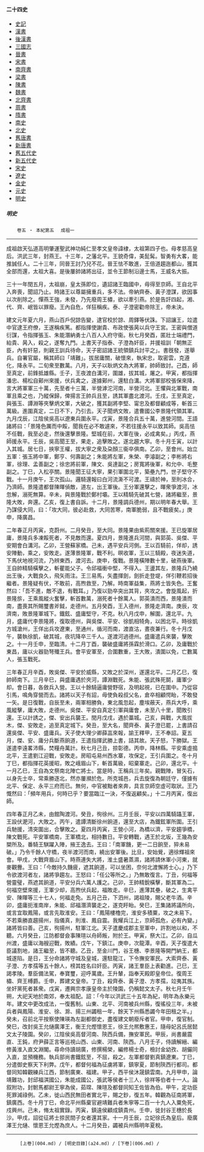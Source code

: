  



#### 二十四史

*   [史記](../a01/a01.md)
*   [漢書](../a02/a02.md)
*   [後漢書](../a03/a03.md)
*   [三國志](../a04/a04.md)
*   [晉書](../a05/a05.md)
*   [宋書](../a06/a06.md)
*   [南齊書](../a07/a07.md)
*   [梁書](../a08/a08.md)
*   [陳書](../a09/a09.md)
*   [魏書](../a10/a10.md)
*   [北齊書](../a11/a11.md)
*   [周書](../a12/a12.md)
*   [隋書](../a13/a13.md)
*   [南史](../a14/a14.md)
*   [北史](../a15/a15.md)
*   [舊唐書](../a16/a16.md)
*   [新唐書](../a17/a17.md)
*   [舊五代史](../a18/a18.md)
*   [新五代史](../a19/a19.md)
*   [宋史](../a20/a20.md)
*   [遼史](../a21/a21.md)
*   [金史](../a22/a22.md)
*   [元史](../a23/a23.md)
*   [明史](../a24/a24.md)		


##### 明史
　　`卷五 ‧ 本紀第五`　
     `成祖一`    

* * *

成祖啟天弘道高明肇運聖武神功純仁至孝文皇帝諱棣，太祖第四子也。母孝慈高皇后。洪武三年，封燕王。十三年，之藩北平。王貌奇偉，美髭髯。智勇有大畧，能推誠任人。二十三年，同晉王討乃兒不花。晉王怯不敢進，王倍道趨迤都山，獲其全部而還，太祖大喜。是後屢帥諸將出征，並令王節制沿邊士馬，王威名大振。

三十一年閏五月，太祖崩，皇太孫即位，遺詔諸王臨國中，毋得至京師。王自北平入奔喪，聞詔乃止。時諸王以尊屬擁重兵，多不法。帝納齊泰、黃子澄謀，欲因事以次削除之。憚燕王強，未發，乃先廢周王橚，欲以牽引燕。於是告訐四起，湘、代、齊、岷皆以罪廢。王內自危，佯狂稱疾。泰、子澄密勸帝除王，帝未決。

建文元年夏六月，燕山百戶倪諒告變，逮官校於諒、周鐸等伏誅。下詔讓王，竝遣中官逮王府僚，王遂稱疾篤。都指揮使謝貴、布政使張昺以兵守王宮。王密與僧道衍謀，令指揮張玉、朱能潛納勇士八百人入府守衞。秋七月癸酉，匿壯士端禮門，紿貴、昺入，殺之，遂奪九門。上書天子指泰、子澄為奸臣，并援祖訓「朝無正臣，內有奸惡，則親王訓兵待命，天子密詔諸王統領鎮兵討平之」。書旣發，遂舉兵。自署官屬，稱其師曰「靖難」。拔居庸關，破懷來，執宋忠，取密雲，克遵化，降永平。二旬衆至數萬。八月，天子以耿炳文為大將軍，帥師致討。己酉，師至真定，前鋒抵雄縣。壬子，王夜渡白溝河，圍雄，拔其城，屠之。甲寅，都指揮潘忠、楊松自鄚州來援，伏兵禽之，遂據鄚州，還駐白溝。大將軍部校張保來降，言大將軍軍三十萬，先至者十三萬，半營滹沱河南，半營河北。王懼與北軍戰，南軍且乘之也，乃縱保歸，俾揚言王帥兵且至，誘其軍盡北渡河。壬戌，王至真定，與張玉、譚淵等夾擊炳文軍，大破之，獲其副將李堅、甯忠及都督顧成等，斬首三萬級。進圍真定，二日不下，乃引去。天子聞炳文敗，遣曹國公李景隆代領其軍。九月戊辰，江陰侯吳高以遼東兵圍永平。戊寅，景隆合兵五十萬，進營河間。王語諸將曰：「景隆色厲而中餒，聞我在必不敢遽來，不若往援永平以致其師。吳高怯不任戰，我至必走，然後還擊景隆。堅城在前，大軍在後，必成禽矣。」丙戌，燕師援永平。壬辰，吳高聞王至，果走，追擊敗之。遂北趨大寧。冬十月壬寅，以計入其城。居七日，挾寧王權，拔大寧之衆及朶顏三衞卒俱南。乙卯，至會州。始立五軍：張玉將中軍，鄭亨、何壽副之；朱能將左軍，朱榮、李濬副之；李彬將右軍，徐理、孟善副之；徐忠將前軍，陳文、吳達副之；房寬將後軍，和允中、毛整副之。丁巳，入松亭關。景隆聞王征大寧，果引軍圍北平，築壘九門，世子堅守不戰。十一月庚午，王次孤山。邏騎還報曰白河流澌不可渡。王禱於神，至則冰合，乃濟師。景隆遣都督陳暉偵敵，道左，出王軍後。王分軍還擊之，暉衆爭渡河，冰忽解，溺死無算。辛未，與景隆戰於鄭村壩。王以精騎先破其七營，諸將繼至，景隆大敗，奔還。乙亥，復上書自訴。十二月，景隆調兵德州，期以明年春大舉。王乃謀侵大同，曰：「攻大同，彼必赴救，大同苦寒，南軍脆弱，且不戰疲矣。」庚申，降廣昌。

二年春正月丙寅，克蔚州。二月癸丑，至大同。景隆果由紫荊關來援。王已旋軍居庸，景隆兵多凍餒死者，不見敵而還。夏四月，景隆進兵河間，與郭英、吳傑、平安期會白溝河。乙卯，王營蘇家橋。己未，遇平安兵河側。王以百騎前，佯却，誘安陣動，乘之，安敗走。遂薄景隆軍，戰不利。暝收軍，王以三騎殿，夜迷失道，下馬伏地視河流，乃辨東西，渡河去。庚申，復戰。景隆橫陣數十里，破燕後軍。王自帥精騎橫擊之，斬瞿能父子。令邱福衝中堅，不得入。王盪其左，景隆兵乃繞出王後，大戰良久，飛矢雨注。王三易馬，矢盡揮劍，劍折走登堤，佯引鞭若招後繼者。景隆疑有伏，不敢前，高煦救至，乃解。時南軍益集，燕將士皆失色。王奮然曰：「吾不進，敵不退，有戰耳。」乃復以勁卒突出其背，夾攻之。會旋風起，折景隆旂，王乘風縱火奮擊，斬首數萬，溺死者十餘萬人。郭英潰而西，景隆潰而南，盡喪其所賜璽書斧鉞，走德州。五月癸酉，王入德州，景隆走濟南。庚辰，攻濟南，敗景隆軍城下。鐵鉉、盛庸堅守，不克。秋八月戊申，解圍，還北平。九月，盛庸代李景隆將，復取德州，與吳傑、平安、徐凱相犄角，以困北平。時徐凱方城滄州，王佯出兵攻遼東，至通州，循河而南，渡直沽，晝夜兼行。冬十月戊午，襲執徐凱，破其城，夜坑降卒三千人。遂渡河過德州。盛庸遣兵來襲，擊敗之。十一月壬申，至臨清。十二月丁酉，襲破盛庸將孫霖於滑口。乙卯，及庸戰於東昌，庸以火器勁弩殲王兵。會平安軍至，合圍數重，王大敗，潰圍以免，亡數萬人，張玉戰死。

三年春正月辛酉，敗吳傑、平安於威縣，又敗之於深州，遂還北平。二月乙巳，復帥師南下。三月辛巳，與盛庸遇於夾河，譚淵戰死。朱能、張武殊死鬬，庸軍少却。會日暮，各斂兵入營。王以十餘騎逼庸營野宿，及明起視，已在圍中。乃從容引馬，鳴角穿營而去。諸將以天子有詔，毋使負殺叔父名，倉卒相顧愕眙，不敢發一矢。是日復戰，自辰至未，兩軍相勝負，東北風忽起，塵埃蔽天，燕兵大呼，乘風縱擊，庸大敗，走德州。吳傑、平安自真定引軍與庸會，未至八十里，聞敗引還。王以計誘之，傑、安出兵襲王。閏月戊戌，遇於藁城。己亥，與戰，大風拔木，傑、安敗走，追至真定城下。癸丑，至大名，聞齊泰、黃子澄已罷，上書請召還吳傑、平安、盛庸兵。天子使大理少卿薛嵓來報，諭王釋甲，王不奉詔。夏五月，傑、安、庸分兵斷燕餉道，王遣指揮武勝上書，詰其故。天子怒，下勝獄。王遂遣李遠畧沛縣，焚糧舟萬計。秋七月己丑，掠彰德。丙申，降林縣。平安乘虛搗北平，王遣劉江迎戰，安敗走。房昭屯易州西水寨，攻保定，王引兵圍之。冬十月丁巳，都指揮花英援昭，敗之峨眉山下，斬首萬級，昭棄寨走。己卯，還北平。十一月乙巳，王自為文祭南北陣亡將士。當是時，王稱兵三年矣。親戰陣，冒矢石，以身先士卒，常乘勝逐北，然亦屢瀕於危。所克城邑，兵去旋復為朝廷守，僅據有北平、保定、永平三府而已。無何，中官被黜者來奔，具言京師空虛可取狀。王乃慨然曰：「頻年用兵，何時已乎？要當臨江一決，不復返顧矣。」十二月丙寅，復出師。

四年春正月乙未，由館陶渡河。癸丑，徇徐州。三月壬辰，平安以四萬騎躡王軍，王設伏淝河，大敗之。丙午，遣譚清斷徐州餉道，還至大店，為鐵鉉軍所圍。王引兵馳援，清突圍出，合擊敗之。夏四月丙寅，王營小河，為橋以濟，平安趨爭橋，陳文戰死。平安軍橋南，王軍橋北，相持數日。平安轉戰，遇王於北坂，王幾為安槊所及。番騎王騏躍入陣，掖王逸去。王曰：「南軍饑，更一二日餉至，猝未易破。」乃令千餘人守橋，夜半渡河而南，繞出安軍後。比旦，安始覺，適徐輝祖來會。甲戌，大戰齊眉山下。時燕連失大將，淮土盛暑蒸濕，諸將請休軍小河東，就麥觀釁。王曰：「今敵持久饑疲，遮其餉道，可以坐困，奈何北渡懈將士心。」乃下令欲渡河者左，諸將爭趨左。王怒曰：「任公等所之。」乃無敢復言。丁丑，何福等營靈璧，燕遮其餉道，平安分兵六萬人護之。己卯，王帥精銳橫擊，斷其軍為二。何福空壁來援，王軍少却，高煦伏兵起，福敗走。辛巳，進薄其壘，破之，生禽平安、陳暉等三十七人，何福走免。五月己丑，下泗州，謁祖陵，賜父老牛酒。辛卯，盛庸扼淮南岸，朱能、邱福潛濟襲走之，遂克盱眙。癸巳，王集諸將議所向，或言宜取鳳陽，或言先取淮安。王曰：「鳳陽樓櫓完，淮安多積粟，攻之未易下。不若乘勝直趨揚州，指儀真，則淮、鳳自震。我耀兵江上，京師孤危，必有內變。」諸將皆曰善。己亥，徇揚州，駐軍江北。天子遣慶成郡主至軍中，許割地以和，不聽。六月癸丑，江防都督僉事陳瑄以舟師叛，附於王。甲寅，祭大江。乙卯，自瓜州渡，盛庸以海艘迎戰，敗績。戊午，下鎮江。庚申，次龍潭。辛酉，天子復遣大臣議割地，諸王繼至，皆不聽。乙丑，至金川門，谷王橞、李景隆等開門納王，都城遂陷。是日，王分命諸將守城及皇城，還駐龍江，下令撫安軍民。大索齊泰、黃子澄、方孝孺等五十餘人，榜其姓名曰奸臣。丙寅，諸王羣臣上表勸進。己巳，王謁孝陵。羣臣備法駕，奉寶璽，迎呼萬歲。王升輦，詣奉天殿即皇帝位。復周王橚、齊王榑爵。壬申，葬建文皇帝。丁丑，殺齊泰、黃子澄、方孝孺，竝夷其族。坐奸黨死者甚衆。戊寅，遷興宗孝康皇帝主於陵園，仍稱懿文太子。秋七月壬午朔，大祀天地於南郊，奉太祖配。詔：「今年以洪武三十五年為紀，明年為永樂元年。建文中更改成法，一復舊制。山東、北平、河南被兵州縣，復徭役三年，未被兵者與鳳陽、淮安、徐、滁、揚三州蠲租一年，餘天下州縣悉蠲今年田租之半。」癸未，召前北平按察使陳瑛為左副都御史，盡復建文朝廢斥者官。甲申，復官制。癸巳，改封吳王允熥廣澤王，衡王允熞懷恩王，徐王允熈敷惠王，隨母妃呂氏居懿文太子陵園。癸卯，江陰侯吳高督河南、陝西兵備，撫安軍民。甲辰，尚書嚴震直、王鈍，府尹薛正言等巡視山西、山東、河南、陝西。八月壬子，侍讀解縉、編修黃淮入直文淵閣。尋命侍讀胡廣，修撰楊榮，編修楊士奇，檢討金幼孜、胡儼同入直，並預機務。執兵部尚書鐵鉉至，不屈，殺之。左軍都督劉真鎮遼東。丁巳，分遣御史察天下利弊。戊午，都督何福為征虜將軍，鎮寧夏，節制陝西行都司。都督同知韓觀練兵江西，節制廣東、福建。甲子，西平侯沐晟鎮雲南。九月甲申，論靖難功，封邱福淇國公，朱能成國公，張武等侯者十三人，徐祥等伯者十一人。論叙附功，封駙馬都尉王寧為侯，茹瑺、陳瑄及都督同知王佐皆為伯。甲午，定功臣死罪減祿例。乙未，徙山西民無田者實北平，賜之鈔，復五年。韓觀為征南將軍，鎮廣西。冬十月丁巳，命北平州縣棄官避靖難兵者朱寧等二百一十九人入粟免死，戍興州。己未，脩太祖實錄。丙寅，鎮遠侯顧成鎮貴州。壬申，徙封谷王橞於長沙。甲戌，詔從征將士掠民間子女者還其家。十一月壬辰，立妃徐氏為皇后。廢廣澤王允熥、懷恩王允熞為庶人。十二月癸丑，蠲被兵州縣明年夏稅。

* * *

	     [上卷](004.md) / [明史目錄](a24.md) / [下卷](006.md) / 

    